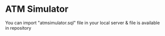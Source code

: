 # ATM Simulator
You can import "atmsimulator.sql" file in your local server & file is available in repository
